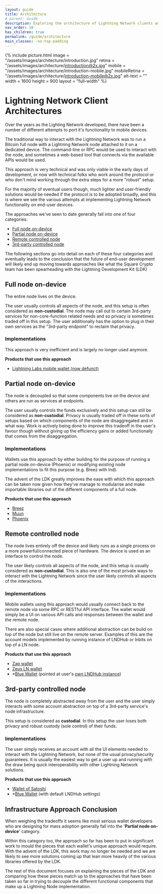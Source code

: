 ```yaml
---
layout: guide
title: Architecture
# parent: Guide
description: Exploring the architecture of Lightning Network clients and nodes
nav_order: 10
has_children: true
permalink: /guide/architecture
main_classes: -no-top-padding
---
```


{% include picture.html 
   image = "/assets/images/architecture/introduction.jpg"
   retina = "/assets/images/architecture/introduction@2x.jpg"
   mobile = "/assets/images/architecture/introduction-mobile.jpg"
   mobileRetina = "/assets/images/architecture/introduction-mobile@2x.jpg"
   alt-text = ""
   width = 1600
   height = 900
   layout = "full-width"
%}

# Lightning Network Client Architectures

Over the years as the Lighting Network developed, there have been a number of different attempts to port it's functionality to mobile devices.

The traditional way to interact with the Lightning Network was to run a Bitcoin full node with a Lightning Network node attached to it on a dedicated device. The command-line or RPC would be used to interact with the node, and sometimes a web-based tool that connects via the available APIs would be used.

This approach is very technical and was only viable in the early days of development, or now with technical folks who work around the protocol or who don't mind working through the extra steps for a more "robust" setup.

For the majority of eventual users though, much lighter and user-friendly solutions would be needed if the protocol is to be adopted broadly, and this is where we see the various attempts at implementing Lightning Network functionality on end-user devices.

The approaches we've seen to date generally fall into one of four categories:

- [Full node on-device](#full-node-on-device)
- [Partial node on-device](#partial-node-on-device)
- [Remote controlled node](#remote-controlled-node)
- [3rd-party controlled node](#3rd-party-controlled-node)

The following sections go into detail on each of these four categories and eventually leads to the conclusion that the future of end-user development will likely end up moving towards approaches like what the Square Crypto team has been spearheading with the Lightning Development Kit (LDK)

## Full node on-device

The entire node lives on the device.

The user usually controls all aspects of the node, and this setup is often considered as **non-custodial**. The node may call out to certain 3rd-party services for non-core-function related needs and so privacy is sometimes traded off in this setup. The user additionally has the option to plug in their own services as the "3rd-party endpoint" to reclaim that privacy.

### Implementations

This approach is very inefficient and is largely no longer used anymore.

**Products that use this approach**

- [Lightning Labs mobile wallet (now defunct)](https://github.com/lightninglabs/lightning-app)

## Partial node on-device

The node is decoupled so that some components live on the device and others are run as services at endpoints.

The user usually controls the funds exclusively and this setup can still be considered as **non-custodial**. Privacy is usually traded off in these sorts of setups based on which components of the node are disaggregated and in what way. Work is actively being done to improve this tradeoff in the user's favour though without giving up the efficiency gains or added functionally that comes from the disaggregation.

### Implementations

Wallets use this approach by either building for the purpose of running a partial node on-device (Phoenix) or modifying existing node implementations to fit this purpose (e.g. Breez with lnd).

The advent of the LDK greatly improves the ease with which this approach can be taken now given how they've manage to modularise and make importable libraries out of the different components of a full node.

**Products that use this approach**
	
- [Breez](https://breez.technology/)
- [Muun](https://muun.com/)
- [Phoenix](https://phoenix.acinq.co/)

## Remote controlled node

The node lives entirely off the device and likely runs as a single process on a more powerful/connected piece of hardware. The device is used as an interface to control the node.

The user likely controls all aspects of the node, and this setup is usually considered as **non-custodial**. This is also one of the most private ways to interact with the Lightning Network since the user likely controls all aspects of the interactions.

### Implementations

Mobile wallets using this approach would usually connect back to the remote node via some RPC or RESTful API interface. The wallet would simply be a UI on various API calls and responses between the wallet and the remote node.

There are also special cases where additional abstraction can be build on top of the node but still live on the remote server. Examples of this are the account models implemented by running instance of LNDHub or lnbits on top of a LN node.

**Products that use this approach**

- [Zap wallet](https://zaphq.io/)
- [Zeus LN wallet](https://zeusln.app/)
- \*[Blue Wallet](https://bluewallet.io/) (pointed at user's [own LNDHub instance](https://bluewallet.io/lndhub/))

## 3rd-party controlled node

The node is completely abstracted away from the user and the user simply interacts with some account abstraction on top of a 3rd-party service's node infrastructure.

This setup is considered as **custodial**. In this setup the user loses both privacy and robust custody (sole control) of their funds.

### Implementations

The user simply receives an account with all the UI elements needed to interact with the Lightning Network, but none of the usual privacy/security guarantees. It is usually the easiest way to get a user up and running with the draw being quick interoperability with other Lightning Network solutions.

**Products that use this approach**

- [Wallet of Satoshi](https://www.walletofsatoshi.com/)
- \*[Blue Wallet](https://bluewallet.io) (with default LNDHub settings)

## Infrastructure Approach Conclusion

When weighing the tradeoffs it seems like most serious wallet developers who are designing for mass adoption generally fall into the '**Partial node on-device**' category.

Within this category too, the approach so far has been to put in significant work to mould the pieces that each wallet's unique approach would require. With the advent of the LDK, this work may no longer be needed and we are likely to see more solutions coming up that lean more heavily of the various libraries offered by the LDK.

The rest of this document focuses on explaining the pieces of the LDK and comparing how these pieces match up to the approaches that have been taken so far in trying to decouple the different functional components that make up a Lightning Node implementation.
